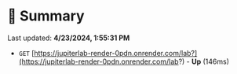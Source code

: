 # 📖 Summary
Last updated: **4/23/2024, 1:55:31 PM**

- `GET` [https://jupiterlab-render-0pdn.onrender.com/lab?](https://jupiterlab-render-0pdn.onrender.com/lab?) - **Up** (146ms)
